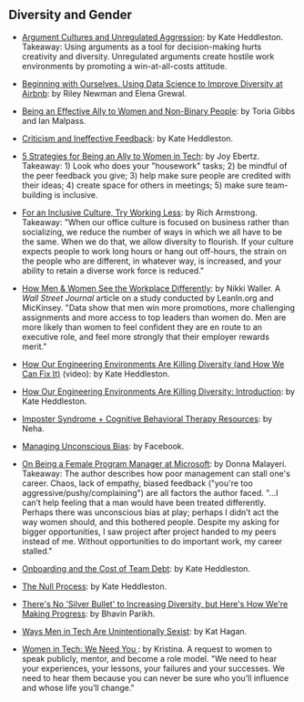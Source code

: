 ## Diversity and Gender

- [Argument Cultures and Unregulated Aggression](https://www.kateheddleston.com/blog/argument-cultures-and-unregulated-aggression): by Kate Heddleston. Takeaway: Using arguments as a tool for decision-making hurts creativity and diversity. Unregulated arguments create hostile work environments by promoting a win-at-all-costs attitude.

- [Beginning with Ourselves. Using Data Science to Improve Diversity at Airbnb](https://medium.com/airbnb-engineering/beginning-with-ourselves-48c5ed46a703): by Riley Newman and Elena Grewal.

- [Being an Effective Ally to Women and Non-Binary People](https://codeascraft.com/2016/10/19/being-an-effective-ally-to-women-and-non-binary-people/): by Toria Gibbs and Ian Malpass.

- [Criticism and Ineffective Feedback](https://www.kateheddleston.com/blog/criticism-and-ineffective-feedback): by Kate Heddleston.

- [5 Strategies for Being an Ally to Women in Tech](https://austinstartups.com/5-strategies-for-being-an-ally-to-women-in-tech-d4b51e5e4fcf): by Joy Ebertz. Takeaway: 1) Look who does your "housework" tasks; 2) be mindful of the peer feedback you give; 3) help make sure people are credited with their ideas; 4) create space for others in meetings; 5) make sure team-building is inclusive.

- [For an Inclusive Culture, Try Working Less](https://hackernoon.com/for-inclusive-culture-maybe-less-is-more-87b663662cea): by Rich Armstrong. Takeaway: "When our office culture is focused on business rather than socializing, we reduce the number of ways in which we all have to be the same. When we do that, we allow diversity to flourish. If your culture expects people to work long hours or hang out off-hours, the strain on the people who are different, in whatever way, is increased, and your ability to retain a diverse work force is reduced."

- [How Men & Women See the Workplace Differently](http://graphics.wsj.com/how-men-and-women-see-the-workplace-differently/): by Nikki Waller. A *Wall Street Journal* article on a study conducted by LeanIn.org and MicKinsey. "Data show that men win more promotions, more challenging assignments and more access to top leaders than women do. Men are more likely than women to feel confident they are en route to an executive role, and feel more strongly that their employer rewards merit."

- [How Our Engineering Environments Are Killing Diversity (and How We Can Fix It)](https://www.youtube.com/watch?v=kNke_4WOWAU) (video): by Kate Heddleston.

- [How Our Engineering Environments Are Killing Diversity: Introduction](https://kateheddleston.com/blog/how-our-engineering-environments-are-killing-diversity-introduction): by Kate Heddleston.

- [Imposter Syndrome + Cognitive Behavioral Therapy Resources](https://nerdneha.tumblr.com/post/99575500980/imposter-syndrome-cognitive-behavioral-therapy): by Neha.

- [Managing Unconscious Bias](https://managingbias.fb.com/): by Facebook.

- [On Being a Female Program Manager at Microsoft](https://medium.com/@lindydonna/on-being-a-female-program-manager-at-microsoft-9be6aa9243f4): by Donna Malayeri. Takeaway: The author describes how poor management can stall one's career. Chaos, lack of empathy, biased feedback ("you're too aggressive/pushy/complaining") are all factors the author faced. "...I can’t help feeling that a man would have been treated differently. Perhaps there was unconscious bias at play; perhaps I didn’t act the way women should, and this bothered people. Despite my asking for bigger opportunities, I saw project after project handed to my peers instead of me. Without opportunities to do important work, my career stalled."

- [Onboarding and the Cost of Team Debt](https://kateheddleston.com/blog/onboarding-and-the-cost-of-team-debt): by Kate Heddleston.

- [The Null Process](https://kateheddleston.com/blog/the-null-process): by Kate Heddleston.

- [There's No 'Silver Bullet' to Increasing Diversity, but Here's How We're Making Progress](https://magoosh.com/blog/silver-bullet-diversity-progress/): by Bhavin Parikh.

- [Ways Men in Tech Are Unintentionally Sexist](https://notapattern.net/2014/10/14/ways-men-in-tech-are-unintentionally-sexist/): by Kat Hagan.

- [Women in Tech: We Need You ](https://dev.to/binarycodess/women-in-tech-we-need-you): by Kristina. A request to women to speak publicly, mentor, and become a role model. "We need to hear your experiences, your lessons, your failures and your successes. We need to hear them because you can never be sure who you’ll influence and whose life you’ll change."
